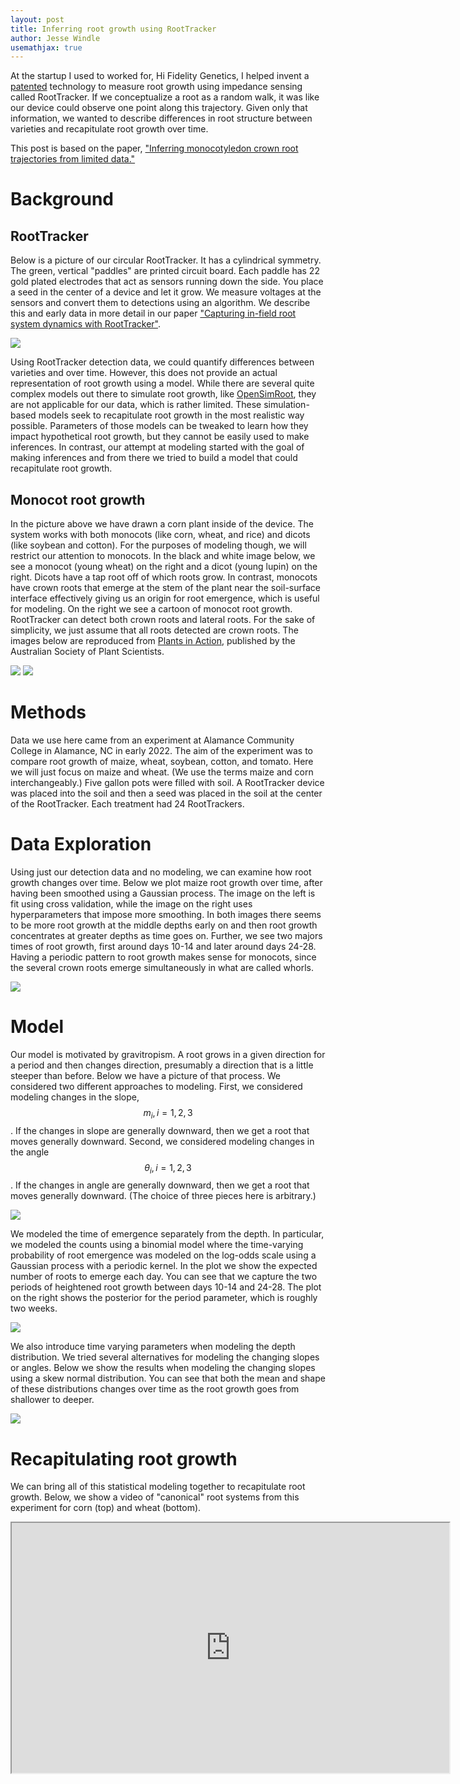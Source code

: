 ```yaml
---
layout: post
title: Inferring root growth using RootTracker
author: Jesse Windle
usemathjax: true
---
```


<script type="text/javascript" id="MathJax-script" async
  src="https://cdn.jsdelivr.net/npm/mathjax@3/es5/tex-mml-chtml.js">
</script>


At the startup I used to worked for, Hi Fidelity Genetics, I helped
invent a [patented](https://patents.google.com/patent/US11293910B2/)
technology to measure root growth using impedance sensing called
RootTracker.  If we conceptualize a root as a random walk, it was like
our device could observe one point along this trajectory.  Given only
that information, we wanted to describe differences in root structure
between varieties and recapitulate root growth over time.

This post is based on the paper, ["Inferring monocotyledon crown root
trajectories from limited data."](../root-modeling.pdf)

# Background

## RootTracker

Below is a picture of our circular RootTracker.  It has a cylindrical
symmetry.  The green, vertical "paddles" are printed circuit board.
Each paddle has 22 gold plated electrodes that act as sensors running
down the side.  You place a seed in the center of a device and let it
grow.  We measure voltages at the sensors and convert them to
detections using an algorithm.  We describe this and early data in
more detail in our paper ["Capturing in-field root system dynamics
with
RootTracker"](https://academic.oup.com/plphys/article/187/3/1117/6328791).

![](../images/roottracker.jpg)

Using RootTracker detection data, we could quantify differences
between varieties and over time.  However, this does not provide an
actual representation of root growth using a model.  While there are
several quite complex models out there to simulate root growth, like
[OpenSimRoot](https://rootmodels.gitlab.io/), they are not applicable
for our data, which is rather limited.  These simulation-based models
seek to recapitulate root growth in the most realistic way possible.
Parameters of those models can be tweaked to learn how they impact
hypothetical root growth, but they cannot be easily used to make
inferences.  In contrast, our attempt at modeling started with the
goal of making inferences and from there we tried to build a model
that could recapitulate root growth.

## Monocot root growth

In the picture above we have drawn a corn plant inside of the device.
The system works with both monocots (like corn, wheat, and rice) and
dicots (like soybean and cotton).  For the purposes of modeling
though, we will restrict our attention to monocots.  In the black and
white image below, we see a monocot (young wheat) on the right and a
dicot (young lupin) on the right.  Dicots have a tap root off of which
roots grow.  In contrast, monocots have crown roots that emerge at the
stem of the plant near the soil-surface interface effectively giving
us an origin for root emergence, which is useful for modeling.  On the
right we see a cartoon of monocot root growth.  RootTracker can detect
both crown roots and lateral roots.  For the sake of simplicity, we
just assume that all roots detected are crown roots.  The images below
are reproduced from [Plants in
Action](http://plantsinaction.science.uq.edu.au), published by the
Australian Society of Plant Scientists.

![](../images/monocot-dicot.png) ![](../images/monocot-root-anatomy-small.png)

# Methods

Data we use here came from an experiment at Alamance Community College
in Alamance, NC in early 2022.  The aim of the experiment was to
compare root growth of maize, wheat, soybean, cotton, and tomato.
Here we will just focus on maize and wheat.  (We use the terms maize
and corn interchangeably.)  Five gallon pots were filled with soil.  A
RootTracker device was placed into the soil and then a seed was placed
in the soil at the center of the RootTracker.  Each treatment had 24
RootTrackers.

# Data Exploration

Using just our detection data and no modeling, we can examine how root
growth changes over time.  Below we plot maize root growth over time,
after having been smoothed using a Gaussian process.  The image on the
left is fit using cross validation, while the image on the right uses
hyperparameters that impose more smoothing.  In both images there
seems to be more root growth at the middle depths early on and then
root growth concentrates at greater depths as time goes on.  Further,
we see two majors times of root growth, first around days 10-14 and
later around days 24-28.  Having a periodic pattern to root growth
makes sense for monocots, since the several crown roots emerge
simultaneously in what are called whorls.

![](../images/gaussian-process-plots-1.png)

# Model

Our model is motivated by gravitropism.  A root grows in a given
direction for a period and then changes direction, presumably a
direction that is a little steeper than before.  Below we have a
picture of that process.  We considered two different approaches to
modeling.  First, we considered modeling changes in the slope, $$m_i,
i = 1, 2, 3$$.  If the changes in slope are generally downward, then
we get a root that moves generally downward.  Second, we considered
modeling changes in the angle $$\theta_i, i = 1, 2, 3$$.  If the
changes in angle are generally downward, then we get a root that moves
generally downward.  (The choice of three pieces here is arbitrary.)

![](../images/root-trajectory-explained.png)

We modeled the time of emergence separately from the depth.  In
particular, we modeled the counts using a binomial model where the
time-varying probability of root emergence was modeled on the log-odds
scale using a Gaussian process with a periodic kernel.  In the plot we
show the expected number of roots to emerge each day.  You can see
that we capture the two periods of heightened root growth between days
10-14 and 24-28.  The plot on the right shows the posterior for the
period parameter, which is roughly two weeks.

![](../images/p_binom_mean_and_per_hist-corn.png)

We also introduce time varying parameters when modeling the depth
distribution.  We tried several alternatives for modeling the changing
slopes or angles.  Below we show the results when modeling the changing
slopes using a skew normal distribution.  You can see that both the
mean and shape of these distributions changes over time as the root
growth goes from shallower to deeper.

![](../images/m23-p-sn_all-corn-small.png)


# Recapitulating root growth

We can bring all of this statistical modeling together to recapitulate
root growth.  Below, we show a video of "canonical" root systems from
this experiment for corn (top) and wheat (bottom).

<iframe src="https://drive.google.com/file/d/1tYYcOHJAJUyKGpEtj37sf5UaYZBsaGEI/preview" width="700" height="400" allow="autoplay"></iframe>
